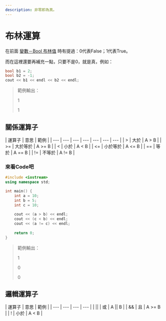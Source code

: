 ```yaml
---
description: 非零即為真。
---
```


# 布林運算

在前面 [變數－Bool 布林值](../ji-ben-fa/ji-chu-ru.md#bool-bu-lin-zhi) 時有提過：0代表False；1代表True。

而在這裡還要再補充一點，只要不是0，就是真，例如：

```cpp
bool b1 = 2;
bool b2 = -1;
cout << b1 << endl << b2 << endl;
```

> 範例輸出：
>
> 1
>
> 1

## 關係運算子

| 運算子 | 意思 | 範例 |
| --- | --- | --- | --- | --- | --- | --- |
| &gt; | 大於 | A &gt; B |
| &gt;= | 大於等於 | A &gt;= B |
| &lt; | 小於 | A &lt; B |
| &lt;= | 小於等於 | A &lt;= B |
| == | 等於 | A == B |
| != | 不等於 | A != B |

### 來看Code吧

```cpp
#include <iostream>
using namespace std;

int main() {
    int a = 10;
    int b = 5;
    int c = 10;
    
    cout << (a > b) << endl;
    cout << (c < b) << endl;
    cout << (a != c) << endl;
    
    return 0;
}
```

> 範例輸出：
>
> 1
>
> 0
>
> 0

## 邏輯運算子

| 運算子 | 意思 | 範例 |
| --- | --- | --- | --- |
| \|\| | 或 | A \|\| B |
| && | 且 | A &gt;= B |
| ! | 小於 | A &lt; B |

